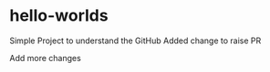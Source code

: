 # hello-worlds
Simple Project to understand the GitHub 
Added change to raise PR

Add more changes 
